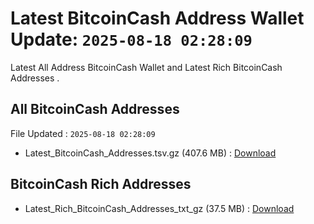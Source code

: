 # Latest BitcoinCash Address Wallet Update: `2025-08-18 02:28:09`

Latest All Address BitcoinCash Wallet and Latest Rich BitcoinCash Addresses .

## All BitcoinCash Addresses

File Updated : `2025-08-18 02:28:09`

- Latest_BitcoinCash_Addresses.tsv.gz (407.6 MB) : [Download](https://github.com/Pymmdrza/Rich-Address-Wallet/releases/tag/BitcoinCash)

## BitcoinCash Rich Addresses

- Latest_Rich_BitcoinCash_Addresses_txt_gz (37.5 MB) : [Download](https://github.com/Pymmdrza/Rich-Address-Wallet/releases/tag/BitcoinCash)
